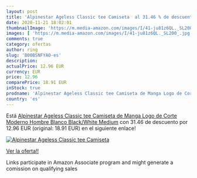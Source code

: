 ```yaml
---
layout: post
title: 'Alpinestar Ageless Classic tee Camiseta  al 31.46 % de descuento'
date: 2020-11-21 18:02:01
thumbnailImage: 'https://m.media-amazon.com/images/I/41-ju81z6QL._SL200_.jpg'
images: [ 'https://m.media-amazon.com/images/I/41-ju81z6QL._SL200_.jpg' ]
comments: true
category: ofertas
author: ring
slug: 'B00BSNFYAO-es'
description:
actualPrice: 12.96 EUR
currency: EUR
price: 12.96
comparePrice: 18.91 EUR
inStock: true
prodname: 'Alpinestar Ageless Classic tee Camiseta de Manga Logo de Corte Moderno  Hombre  Blanco  Black/White   Medium'
country: 'es'
---
```


Está [Alpinestar Ageless Classic tee Camiseta de Manga Logo de Corte Moderno  Hombre  Blanco  Black/White   Medium](https://www.amazon.es/dp/B00BSNFYAO/?tag=tolees-21) con 31.46 de descuento por 12.96 EUR (original: 18.91 EUR) en el siguiente enlace!

[![Alpinestar Ageless Classic tee Camiseta ](https://m.media-amazon.com/images/I/41-ju81z6QL._SL200_.jpg)](https://www.amazon.es/dp/B00BSNFYAO/?tag=tolees-21)

[Ver la oferta!!](https://www.amazon.es/dp/B00BSNFYAO/?tag=tolees-21)

Links participate in Amazon Associate program and might generate a comission on qualifying sales


